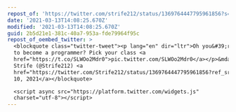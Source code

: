 ```yaml
---
repost_of: 'https://twitter.com/strife212/status/1369764447795961856?s=12'
date: '2021-03-13T14:08:25.670Z'
modified: '2021-03-13T14:08:25.670Z'
guid: 2b5d21e1-381c-40a7-953a-fde79964f95c
repost_of_oembed_twitter: >
  <blockquote class="twitter-tweet"><p lang="en" dir="ltr">Oh you&#39;re going
  to become a programmer? Pick your class <a
  href="https://t.co/SLWOo2Mdr0">pic.twitter.com/SLWOo2Mdr0</a></p>&mdash;
  Strife (@Strife212) <a
  href="https://twitter.com/Strife212/status/1369764447795961856?ref_src=twsrc%5Etfw">March
  10, 2021</a></blockquote>

  <script async src="https://platform.twitter.com/widgets.js"
  charset="utf-8"></script>
---
```

 

